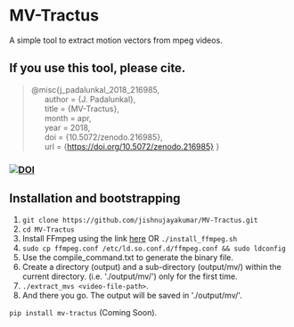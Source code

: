 # MV-Tractus
A simple tool to extract motion vectors from mpeg videos.

## If you use this tool, please cite.

> @misc{j_padalunkal_2018_216985,  
&nbsp;&nbsp;&nbsp;&nbsp;&nbsp;&nbsp;author = {J. Padalunkal},  
&nbsp;&nbsp;&nbsp;&nbsp;&nbsp;&nbsp;title = {MV-Tractus},  
&nbsp;&nbsp;&nbsp;&nbsp;&nbsp;&nbsp;month = apr,  
&nbsp;&nbsp;&nbsp;&nbsp;&nbsp;&nbsp;year = 2018,  
&nbsp;&nbsp;&nbsp;&nbsp;&nbsp;&nbsp;doi = {10.5072/zenodo.216985},  
&nbsp;&nbsp;&nbsp;&nbsp;&nbsp;&nbsp;url = {https://doi.org/10.5072/zenodo.216985}
}

### [![DOI](https://sandbox.zenodo.org/badge/DOI/10.5072/zenodo.216985.svg)](https://doi.org/10.5072/zenodo.216985)

## Installation and bootstrapping

1. `git clone https://github.com/jishnujayakumar/MV-Tractus.git` 
2. `cd MV-Tractus`
3. Install FFmpeg using the link [here](http://embedonix.com/articles/linux/installing-ffmpeg-from-source-on-ubuntu-14-0-4/) OR `./install_ffmpeg.sh`
4. `sudo cp ffmpeg.conf /etc/ld.so.conf.d/ffmpeg.conf && sudo ldconfig`
5. Use the compile_command.txt to generate the binary file.
6. Create a directory (output) and a sub-directory (output/mv/) within the current directory. (i.e. './output/mv/') only for the first time.
7. `./extract_mvs <video-file-path>`.
8. And there you go. The output will be saved in './output/mv/'.

`pip install mv-tractus` (Coming Soon).
